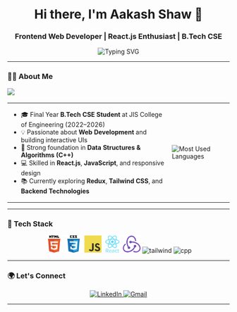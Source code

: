<h1 align="center">Hi there, I'm Aakash Shaw 👋</h1>
<h3 align="center">Frontend Web Developer | React.js Enthusiast | B.Tech CSE</h3>

<p align="center">
  <img src="https://readme-typing-svg.herokuapp.com?font=Fira+Code&weight=600&size=30&pause=1000&color=2b83e7&center=true&vCenter=true&width=800&lines=Crafting+Interactive+Web+Interfaces;React.js+%7C+JavaScript+%7C+HTML+%7C+CSS;Passionate+Learner+%26+Problem+Solver" alt="Typing SVG" />
</p>

---

### 👨‍💻 About Me
![](https://komarev.com/ghpvc/?username=AakashShaw&label=PROFILE+VIEWS)

<table>
  <tr>
    <!-- Left Section -->
    <td>
      <ul>
        <li>🎓   Final Year <strong>B.Tech CSE Student</strong> at JIS College of Engineering (2022–2026)</li>
        <li>💡 Passionate about <strong>Web Development</strong> and building interactive UIs</li>
        <li>🧠 Strong foundation in <strong>Data Structures & Algorithms (C++)</strong></li>
        <li>💻 Skilled in <strong>React.js</strong>, <strong>JavaScript</strong>, and responsive design</li>
        <li>📚 Currently exploring <strong>Redux</strong>, <strong>Tailwind CSS</strong>, and <strong>Backend Technologies</strong></li>
      </ul>
    </td>
    <!-- Right Section -->
    <td>
      <img src="https://github-profile-summary-cards.vercel.app/api/cards/most-commit-language?username=AakashShaw&theme=transparent&border_color=1E90FF&bg_color=00000000&title_color=1E90FF&text_color=FFFFFF" alt="Most Used Languages" />
    </td>
  </tr>
</table>

---

### 🚀 Tech Stack

<div align="center">
  <img src="https://raw.githubusercontent.com/devicons/devicon/master/icons/html5/html5-original-wordmark.svg" alt="html5" width="40" height="40" />
  <img src="https://raw.githubusercontent.com/devicons/devicon/master/icons/css3/css3-original-wordmark.svg" alt="css3" width="40" height="40" />
  <img src="https://raw.githubusercontent.com/devicons/devicon/master/icons/javascript/javascript-original.svg" alt="javascript" width="40" height="40" />
  <img src="https://raw.githubusercontent.com/devicons/devicon/master/icons/react/react-original-wordmark.svg" alt="react" width="40" height="40" />
  <img src="https://raw.githubusercontent.com/devicons/devicon/master/icons/redux/redux-original.svg" alt="redux" width="40" height="40" />
  <img src="https://www.vectorlogo.zone/logos/tailwindcss/tailwindcss-icon.svg" alt="tailwind" width="40" height="40" />
   <img src="https://cdn.worldvectorlogo.com/logos/c.svg" alt="cpp" width="40" height="40" />
</div>

---



### 🌍 Let's Connect

<p align="center">
  <a href="https://www.linkedin.com/in/aakash-shaw-08768a253/" target="_blank">
    <img src="https://raw.githubusercontent.com/rahuldkjain/github-profile-readme-generator/master/src/images/icons/Social/linked-in-alt.svg" alt="LinkedIn" height="30" width="40" />
  </a>
  <a href="mailto:aakashshaw695@gmail.com" target="_blank">
    <img src="https://img.icons8.com/color/48/000000/gmail.png" alt="Gmail" height="30" width="40" />
  </a>
</p>

---
